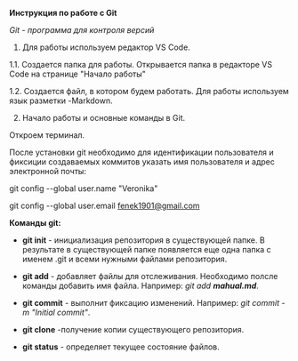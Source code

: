 **Инструкция по работе с Git**

*Git - программа для контроля версий*

1. Для работы используем  редактор VS Code.

1.1. Создается папка для работы. Открывается папка в редакторе VS Code на странице "Начало работы"

1.2. Создается файл, в котором будем работать.
Для работы используем язык разметки -Markdown.

2. Начало работы и основные команды в Git.

Откроем терминал.

После установки git необходимо для идентификации пользователя и фиксиции  создаваемых коммитов указать имя пользователя и адрес электронной почты:

git config --global user.name "Veronika"

git config --global user.email fenek1901@gmail.com

**Команды git:**

- **git init** - инициализация репозитория в существующей папке. В результате в существующей папке появляется еще одна папка с именем .git и всеми нужными  файлами репозитория.

- **git add** - добавляет файлы для отслеживания. Необходимо полсле команды добавить имя файла. Например: *git add __mahual.md__*. 

- **git commit** - выполнит фиксацию изменений.  Например: *git commit -m "Initial commit"*.
- **git clone** -получение копии существующего репозитория.
- **git status** - определяет текущее состояние файлов.
